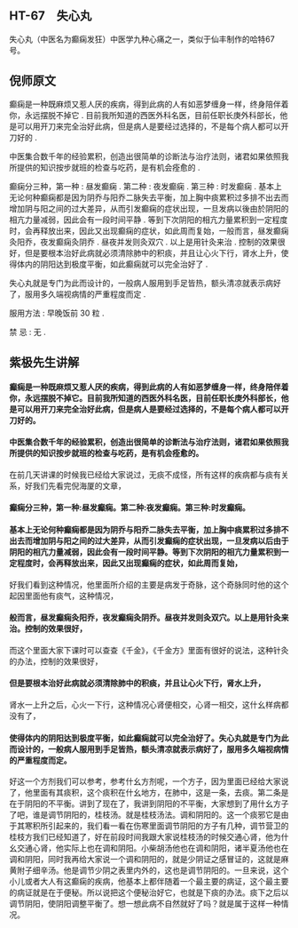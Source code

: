 ## HT-67　失心丸

失心丸（中医名为癫痫发狂）中医学九种心痛之一，类似于仙丰制作的哈特67号。

## 倪师原文

癫痫是一种既麻烦又惹人厌的疾病，得到此病的人有如恶梦缠身一样，终身陪伴着你，永远摆脱不掉它 . 目前我所知道的西医外科名医，目前任职长庚外科部长，他是可以用开刀来完全治好此病，但是病人是要经过选择的，不是每个病人都可以开刀好的 .

中医集合数千年的经验累积，创造出很简单的诊断法与治疗法则，诸君如果依照我所提供的知识按步就班的检查与吃药，是有机会痊愈的 .
 
癫痫分三种，第一种 : 昼发癫痫 . 第二种 : 夜发癫痫 . 第三种 : 时发癫痫 . 基本上无论何种癫痫都是因为阴乔与阳乔二脉失去平衡，加上胸中痰累积过多排不出去而增加阴与阳之间的过大差异，从而引发癫痫的症状出现，一旦发病以後由於阴阳的相亢力量减弱，因此会有一段时间平静 . 等到下次阴阳的相亢力量累积到一定程度时，会再释放出来，因此又出现癫痫的症状，如此周而复始，一般而言，昼发癫痫灸阳乔，夜发癫痫灸阴乔 . 昼夜并发则灸双穴 . 以上是用针灸来治 . 控制的效果很好，但是要根本治好此病就必须清除肺中的积痰，并且让心火下行，肾水上升，使得体内的阴阳达到极度平衡，如此癫痫就可以完全治好了 .

失心丸就是专门为此而设计的，一般病人服用到手足皆热，额头清凉就表示病好了，服用多久端视病情的严重程度而定 .

服用方法 : 早晚饭前 30 粒 .

禁 忌 : 无 .

## 紫极先生讲解

#### 癫痫是一种既麻烦又惹人厌的疾病，得到此病的人有如恶梦缠身一样，终身陪伴着你，永远摆脱不掉它。目前我所知道的西医外科名医，目前任职长庚外科部长，他是可以用开刀来完全治好此病，但是病人是要经过选择的，不是每个病人都可以开刀好的。

#### 中医集合数千年的经验累积，创造出很简单的诊断法与治疗法则，诸君如果依照我所提供的知识按步就班的检查与吃药，是有机会痊愈的。

在前几天讲课的时候我已经给大家说过，无痰不成怪，所有这样的疾病都与痰有关系，好我们先看完倪海厦的文章，

#### 癫痫分三种，第一种:昼发癫痫。第二种:夜发癫痫。第三种:时发癫痫。

#### 基本上无论何种癫痫都是因为阴乔与阳乔二脉失去平衡，加上胸中痰累积过多排不出去而增加阴与阳之间的过大差异，从而引发癫痫的症状出现，一旦发病以后由于阴阳的相亢力量减弱，因此会有一段时间平静。等到下次阴阳的相亢力量累积到一定程度时，会再释放出来，因此又出现癫痫的症状，如此周而复始，

好我们看到这种情况，他里面所介绍的主要是病发于奇脉，这个奇脉同时他的这个起因里面他有痰气，这种情况，

#### 般而言，昼发癫痫灸阳乔，夜发癫痫灸阴乔。昼夜并发则灸双穴。以上是用针灸来治。控制的效果很好，

而这个里面大家下课时可以查查《千金》，《千金方》里面有很好的说法，这种针灸的办法，控制的效果很好，

#### 但是要根本治好此病就必须清除肺中的积痰，并且让心火下行，肾水上升，

肾水一上升之后，心火一下行，这种情况心肾便相交，心肾一相交，这什幺样病都没有了，

#### 使得体内的阴阳达到极度平衡，如此癫痫就可以完全治好了。失心丸就是专门为此而设计的，一般病人服用到手足皆热，额头清凉就表示病好了，服用多久端视病情的严重程度而定。

好这一个方剂我们可以参考，参考什幺方剂呢，一个方子，因为里面已经给大家说了，他里面有其痰积，这个痰积在什幺地方，在肺中，这是一条，去痰。第二条是在于阴阳的不平衡。讲到了现在了，我讲到阴阳的不平衡，大家想到了用什幺方子了吧，谁是调节阴阳的，桂枝汤。就是桂枝汤法。调和阴阳的。这一个痰邪它是由于其寒积所引起来的，我们看一看在伤寒里面调节阴阳的方子有几种，调节营卫的桂枝方我们已经知道了，好在前段时间我跟大家说桂枝汤的时候交通心肾，他为什幺交通心肾，他实际上也在调和阴阳。小柴胡汤他也在调和阴阳，诸半夏汤他也在调和阴阳，同时我再给大家说一个调和阴阳的，就是少阴证之感冒证的，这就是麻黄附子细辛汤。他是调节少阴之表里内外的，这也是调节阴阳的。一旦来说，这个小儿或者大人有这癫痫的疾病，他基本上都伴随着一个最主要的病证，这个最主要的病证就是在于便秘。所以说把这个便秘治好它，也就是下痰的办法。痰下之后以调节阴阳，使阴阳调整平衡了。想一想此病不自然就好了吗？就是属于这样一种情况。